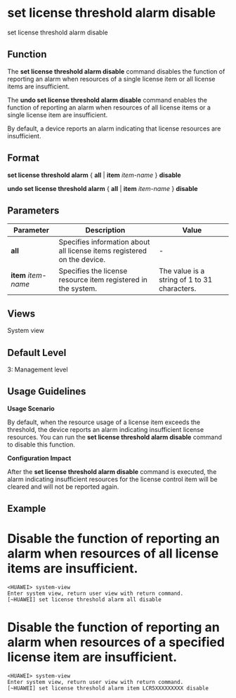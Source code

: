 set license threshold alarm disable
===================================

set license threshold alarm disable

Function
--------



The **set license threshold alarm disable** command disables the function of reporting an alarm when resources of a single license item or all license items are insufficient.

The **undo set license threshold alarm disable** command enables the function of reporting an alarm when resources of all license items or a single license item are insufficient.



By default, a device reports an alarm indicating that license resources are insufficient.


Format
------

**set license threshold alarm** { **all** | **item** *item-name* } **disable**

**undo set license threshold alarm** { **all** | **item** *item-name* } **disable**


Parameters
----------

| Parameter | Description | Value |
| --- | --- | --- |
| **all** | Specifies information about all license items registered on the device. | - |
| **item** *item-name* | Specifies the license resource item registered in the system. | The value is a string of 1 to 31 characters. |



Views
-----

System view


Default Level
-------------

3: Management level


Usage Guidelines
----------------

**Usage Scenario**

By default, when the resource usage of a license item exceeds the threshold, the device reports an alarm indicating insufficient license resources. You can run the **set license threshold alarm disable** command to disable this function.

**Configuration Impact**

After the **set license threshold alarm disable** command is executed, the alarm indicating insufficient resources for the license control item will be cleared and will not be reported again.


Example
-------

# Disable the function of reporting an alarm when resources of all license items are insufficient.
```
<HUAWEI> system-view
Enter system view, return user view with return command.
[~HUAWEI] set license threshold alarm all disable

```

# Disable the function of reporting an alarm when resources of a specified license item are insufficient.
```
<HUAWEI> system-view
Enter system view, return user view with return command.
[~HUAWEI] set license threshold alarm item LCR5XXXXXXXXX disable

```
